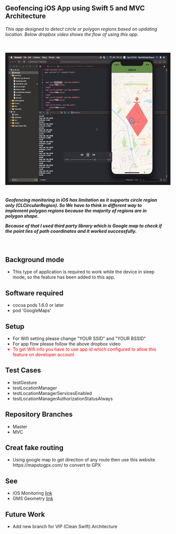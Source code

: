 <h2> Geofencing iOS App using Swift 5 and MVC Architecture </h2>
<h6> This app designed to detect circle or polygon regions based on updating location. Below dropbox video shows the flow of using this app. </h6>
</br>

<a href="https://www.dropbox.com/s/yr8rzzr801qy649/record.mov?dl=0">
  <img src="https://github.com/JSHAMMR/Geofencing/blob/master/Docs/Screenshot%202019-11-04%20at%201.13.04%20AM.png" 
alt="IMAGE ALT TEXT HERE" width="651" height="400" border="10" /></a>

</br>
</br>


<h5> Geofencing monitoring in iOS has limitation as it supports circle region only  (CLCircularRegion). So We have to think in different way to implement polygon regions because the majority of regions are in polygon shape.

 Because of that I used third party library which is Google map to check if the point lies of path coordinates and it worked successfully.</h5>

</br>

<h2> Background mode</h2>

<ul>
  <li>This type of application is required to work while the device in sleep mode, so the feature has been added to this app.</li>
</ul>


<h2>Software required</h2>

<ul>
  <li>cocoa pods 1.6.0 or later</li>
  <li>pod 'GoogleMaps'</li>
</ul>

<h2>Setup</h2>

<ul>
 <li> For Wifi setting please change "YOUR SSID" and  "YOUR BSSID"  </li>
 <li> For app flow please follow the above dropbox video  </li>
  
 <li style="color:red;">To get Wifi info you have to use app id which configured to allow this feature on developer account  </li>


</ul>

<h2>Test Cases </h2>
<ul>
 <li>testGesture</li>
 <li>testLocationManager</li>
   <li>testLocationManagerServicesEnabled</li>
 <li>testLocationManagerAuthorizationStatusAlways</li>

</ul>


<h2>Repository Branches</h2>
<ul>
 <li>Master</li>
 <li>MVC</li>
</ul>



<h2>Creat fake routing </h2>
<ul>
 <li>Using google map to get direction of any route then use this website https://mapstogpx.com/ to convert to GPX </li>
</ul>
<h2>See</h2>
<ul>
 <li> iOS Monitoring <a href="https://developer.apple.com/documentation/corelocation/monitoring_the_user_s_proximity_to_geographic_regions">link</a></li>
  <li> GMS Geometry <a href="https://developers.google.com/maps/documentation/ios-sdk/reference/group___geometry_utils.html#gaba958d3776d49213404af249419d0ffd">link</a></li>
</ul>

<h2>Future Work </h2>
<ul>
 <li>Add new branch for VIP (Clean Swift) Architecture </li>
</ul>




